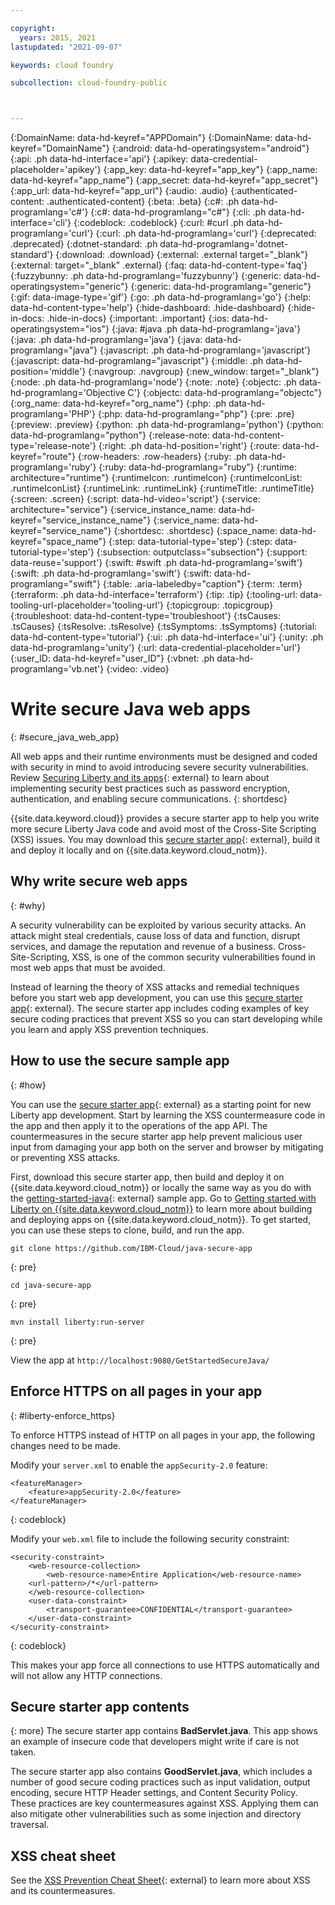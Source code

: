 ```yaml
---

copyright:
  years: 2015, 2021
lastupdated: "2021-09-07"

keywords: cloud foundry

subcollection: cloud-foundry-public



---
```


{:DomainName: data-hd-keyref="APPDomain"}
{:DomainName: data-hd-keyref="DomainName"}
{:android: data-hd-operatingsystem="android"}
{:api: .ph data-hd-interface='api'}
{:apikey: data-credential-placeholder='apikey'}
{:app_key: data-hd-keyref="app_key"}
{:app_name: data-hd-keyref="app_name"}
{:app_secret: data-hd-keyref="app_secret"}
{:app_url: data-hd-keyref="app_url"}
{:audio: .audio}
{:authenticated-content: .authenticated-content}
{:beta: .beta}
{:c#: .ph data-hd-programlang='c#'}
{:c#: data-hd-programlang="c#"}
{:cli: .ph data-hd-interface='cli'}
{:codeblock: .codeblock}
{:curl: #curl .ph data-hd-programlang='curl'}
{:curl: .ph data-hd-programlang='curl'}
{:deprecated: .deprecated}
{:dotnet-standard: .ph data-hd-programlang='dotnet-standard'}
{:download: .download}
{:external: .external target="_blank"}
{:external: target="_blank" .external}
{:faq: data-hd-content-type='faq'}
{:fuzzybunny: .ph data-hd-programlang='fuzzybunny'}
{:generic: data-hd-operatingsystem="generic"}
{:generic: data-hd-programlang="generic"}
{:gif: data-image-type='gif'}
{:go: .ph data-hd-programlang='go'}
{:help: data-hd-content-type='help'}
{:hide-dashboard: .hide-dashboard}
{:hide-in-docs: .hide-in-docs}
{:important: .important}
{:ios: data-hd-operatingsystem="ios"}
{:java: #java .ph data-hd-programlang='java'}
{:java: .ph data-hd-programlang='java'}
{:java: data-hd-programlang="java"}
{:javascript: .ph data-hd-programlang='javascript'}
{:javascript: data-hd-programlang="javascript"}
{:middle: .ph data-hd-position='middle'}
{:navgroup: .navgroup}
{:new_window: target="_blank"}
{:node: .ph data-hd-programlang='node'}
{:note: .note}
{:objectc: .ph data-hd-programlang='Objective C'}
{:objectc: data-hd-programlang="objectc"}
{:org_name: data-hd-keyref="org_name"}
{:php: .ph data-hd-programlang='PHP'}
{:php: data-hd-programlang="php"}
{:pre: .pre}
{:preview: .preview}
{:python: .ph data-hd-programlang='python'}
{:python: data-hd-programlang="python"}
{:release-note: data-hd-content-type='release-note'}
{:right: .ph data-hd-position='right'}
{:route: data-hd-keyref="route"}
{:row-headers: .row-headers}
{:ruby: .ph data-hd-programlang='ruby'}
{:ruby: data-hd-programlang="ruby"}
{:runtime: architecture="runtime"}
{:runtimeIcon: .runtimeIcon}
{:runtimeIconList: .runtimeIconList}
{:runtimeLink: .runtimeLink}
{:runtimeTitle: .runtimeTitle}
{:screen: .screen}
{:script: data-hd-video='script'}
{:service: architecture="service"}
{:service_instance_name: data-hd-keyref="service_instance_name"}
{:service_name: data-hd-keyref="service_name"}
{:shortdesc: .shortdesc}
{:space_name: data-hd-keyref="space_name"}
{:step: data-tutorial-type='step'}
{:step: data-tutorial-type='step'} 
{:subsection: outputclass="subsection"}
{:support: data-reuse='support'}
{:swift: #swift .ph data-hd-programlang='swift'}
{:swift: .ph data-hd-programlang='swift'}
{:swift: data-hd-programlang="swift"}
{:table: .aria-labeledby="caption"}
{:term: .term}
{:terraform: .ph data-hd-interface='terraform'}
{:tip: .tip}
{:tooling-url: data-tooling-url-placeholder='tooling-url'}
{:topicgroup: .topicgroup}
{:troubleshoot: data-hd-content-type='troubleshoot'}
{:tsCauses: .tsCauses}
{:tsResolve: .tsResolve}
{:tsSymptoms: .tsSymptoms}
{:tutorial: data-hd-content-type='tutorial'}
{:ui: .ph data-hd-interface='ui'}
{:unity: .ph data-hd-programlang='unity'}
{:url: data-credential-placeholder='url'}
{:user_ID: data-hd-keyref="user_ID"}
{:vbnet: .ph data-hd-programlang='vb.net'}
{:video: .video}


# Write secure Java web apps
{: #secure_java_web_app}

All web apps and their runtime environments must be designed and coded with security in mind to avoid introducing severe security vulnerabilities.  Review [Securing Liberty and its apps](https://www.ibm.com/support/knowledgecenter/en/SSEQTP_liberty/com.ibm.websphere.wlp.doc/ae/twlp_sec.html){: external} to learn about implementing security best practices such as password encryption, authentication, and enabling secure communications.
{: shortdesc}

{{site.data.keyword.cloud}} provides a secure starter app to help you write more secure Liberty Java code and avoid most of the Cross-Site Scripting (XSS) issues. You may download this [secure starter app](https://github.com/IBM-Cloud/java-secure-app){: external}, build it and deploy it locally and on {{site.data.keyword.cloud_notm}}.

## Why write secure web apps
{: #why}

A security vulnerability can be exploited by various security attacks. An attack might steal credentials, cause loss of data and function, disrupt services, and damage the reputation and revenue of a business. Cross-Site-Scripting, XSS, is one of the common security vulnerabilities found in most web apps that must be avoided.

Instead of learning the theory of XSS attacks and remedial techniques before you start  web app development, you can use this [secure starter app](https://github.com/IBM-Cloud/java-secure-app){: external}. The secure starter app includes coding examples of key secure coding practices that prevent XSS so you can start developing while you learn and apply XSS prevention techniques.

## How to use the secure sample app
{: #how}

You can use the [secure starter app](https://github.com/IBM-Cloud/java-secure-app){: external} as a starting point for new Liberty app development. Start by learning the XSS countermeasure code in the app and then apply it to the operations of the app API. The countermeasures in the secure starter app help prevent malicious user input from damaging your app both on the server and browser by mitigating or preventing XSS attacks.

First, download this secure starter app, then build and deploy it on {{site.data.keyword.cloud_notm}} or locally the same way as you do with the [getting-started-java](https://github.com/IBM-Cloud/get-started-java){: external} sample app.  Go to [Getting started with Liberty on {{site.data.keyword.cloud_notm}}](/docs/cloud-foundry-public?topic=cloud-foundry-public-getting-started-liberty) to learn more about building and deploying apps on {{site.data.keyword.cloud_notm}}.  To get started, you can use these steps to clone, build, and run the app.

```
git clone https://github.com/IBM-Cloud/java-secure-app
```
{: pre}

```
cd java-secure-app
```
{: pre}

```
mvn install liberty:run-server
```
{: pre}

View the app at `http://localhost:9080/GetStartedSecureJava/`

## Enforce HTTPS on all pages in your app
{: #liberty-enforce_https}

To enforce HTTPS instead of HTTP on all pages in your app, the following changes need to be made.

Modify your `server.xml` to enable the `appSecurity-2.0` feature:

```
<featureManager>
    <feature>appSecurity-2.0</feature>
</featureManager>
```
{: codeblock}

Modify your `web.xml` file to include the following security constraint:

```
<security-constraint>
    <web-resource-collection>
        <web-resource-name>Entire Application</web-resource-name>
    <url-pattern>/*</url-pattern>
    </web-resource-collection>
    <user-data-constraint>
        <transport-guarantee>CONFIDENTIAL</transport-guarantee>
    </user-data-constraint>
</security-constraint>
```
{: codeblock}

This makes your app force all connections to use HTTPS automatically and will not allow any HTTP connections.

## Secure starter app contents
{: more}
The secure starter app contains **BadServlet.java**. This app shows an example of insecure code that developers might write if care is not taken.

The secure starter app also contains **GoodServlet.java**, which includes a number of good secure coding practices such as input validation, output encoding, secure HTTP Header settings, and Content Security Policy. These practices are key countermeasures against XSS. Applying them can also mitigate other vulnerabilities such as some injection and directory traversal.

## XSS cheat sheet

See the [XSS Prevention Cheat Sheet](https://cheatsheetseries.owasp.org/cheatsheets/Cross_Site_Scripting_Prevention_Cheat_Sheet.html){: external} to learn more about XSS and its countermeasures.




